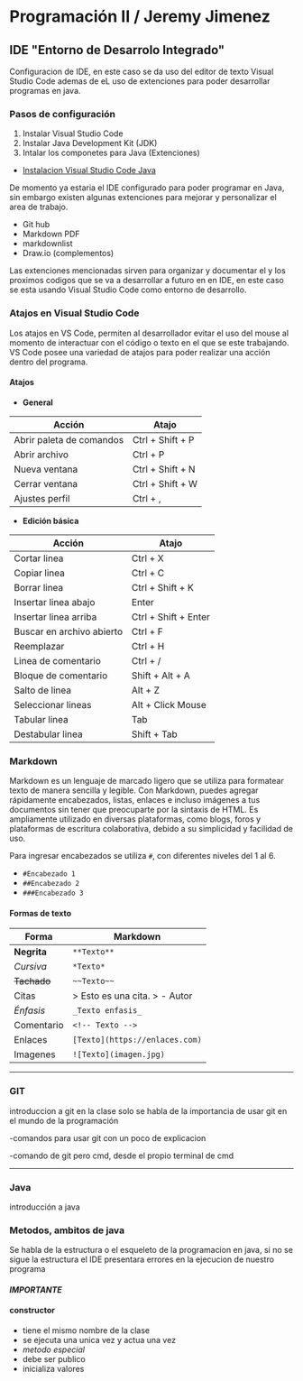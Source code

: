 # Programación II / Jeremy Jimenez

## IDE "Entorno de Desarrolo Integrado"

<!-- Clase #1 8/11/2023 -->  

Configuracion de  IDE, en este caso se da uso del editor de texto Visual Studio Code ademas de eL uso de extenciones para poder desarrollar programas en java.  

### Pasos de configuración  

1. Instalar Visual Studio Code  
2. Instalar Java Development Kit (JDK)
3. Intalar los componetes para Java (Extenciones)  

- [Instalacion Visual Studio Code Java](https://www.youtube.com/watch?v=5voE8tvtVV8&t=258s)

De momento ya estaria el IDE configurado para poder programar en Java, sin embargo existen algunas extenciones para mejorar y personalizar el area de trabajo.  

- Git hub
- Markdown PDF
- markdownlist
- Draw.io (complementos)

Las extenciones mencionadas sirven para organizar y documentar el y los proximos codigos que se va a desarrollar a futuro en en IDE, en este caso se esta usando Visual Studio Code como entorno de desarrollo.  

### Atajos en Visual Studio Code

Los atajos en VS Code, permiten al desarrollador evitar el uso del mouse al momento de interactuar con el código o texto en el que se este trabajando. VS Code posee una variedad de atajos para poder realizar una acción dentro del programa.  

#### Atajos

- **General**

| Acción | Atajo |  
| ------ | ----- |
| Abrir paleta de comandos | Ctrl + Shift + P  |
| Abrir archivo | Ctrl + P |
| Nueva ventana | Ctrl + Shift + N |
| Cerrar ventana | Ctrl + Shift + W |
|Ajustes perfil | Ctrl + , |

- **Edición básica**

| Acción | Atajo |
| ------ | ----- |
| Cortar linea | Ctrl + X |
| Copiar linea | Ctrl + C |
| Borrar linea | Ctrl + Shift + K |
| Insertar linea abajo | Enter |
| Insertar linea arriba | Ctrl + Shift + Enter |
| Buscar en archivo abierto | Ctrl + F |
| Reemplazar | Ctrl + H |
| Linea de comentario | Ctrl + / |
| Bloque de comentario | Shift + Alt + A |
| Salto de linea | Alt + Z |
| Seleccionar lineas | Alt + Click Mouse |
| Tabular linea | Tab |
| Destabular linea | Shift + Tab |  

### Markdown

Markdown es un lenguaje de marcado ligero que se utiliza para formatear texto de manera sencilla y legible. Con Markdown, puedes agregar rápidamente encabezados, listas, enlaces e incluso imágenes a tus documentos sin tener que preocuparte por la sintaxis de HTML. Es ampliamente utilizado en diversas plataformas, como blogs, foros y plataformas de escritura colaborativa, debido a su simplicidad y facilidad de uso.

Para ingresar encabezados se utiliza `#`, con diferentes niveles del 1 al 6.  

- `#Encabezado 1`
- `##Encabezado 2`
- `###Encabezado 3`

#### Formas de texto

| Forma | Markdown |
| ------ | ----- |
| **Negrita** | `**Texto**` |
| *Cursiva* | `*Texto*` |
| ~~Tachado~~ | `~~Texto~~` |
| Citas | > Esto es una cita. > - Autor |
| _Énfasis_ | `_Texto enfasis_` |
| Comentario | `<!-- Texto -->` |
| Enlaces | `[Texto](https://enlaces.com)` |
| Imagenes | `![Texto](imagen.jpg)` |

---

### GIT
<!-- Clase #2 9/11/2023 -->

 introduccion a git en la clase solo se habla de la importancia de usar git en el mundo de la programación 

 -comandos para usar git con un poco de explicacion  

 -comando de git pero cmd, desde el propio terminal de cmd

---

### Java
<!-- Clase #3 10/11/2023 -->

introducción a java  



### Metodos, ambitos de java

<!-- 16-11-2023 -->

Se habla de la estructura o el esqueleto de la programacion en java, si no se sigue la estructura el IDE presentara errores en la ejecucion de nuestro programa  

#### *IMPORTANTE*

#### constructor

- tiene el mismo nombre de la clase  
- se ejecuta una unica vez y actua una vez  
- *metodo especial*
- debe ser publico  
- inicializa valores  
